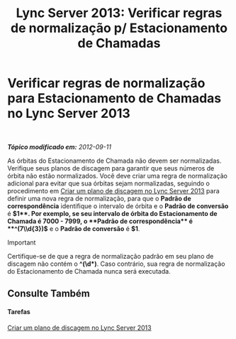 ﻿---
title: "Lync Server 2013: Verificar regras de normalização p/ Estacionamento de Chamadas"
TOCTitle: Verificar regras de normalização para Estacionamento de Chamadas
ms:assetid: deaa170f-041e-45cb-8eab-f02931ab541e
ms:mtpsurl: https://technet.microsoft.com/pt-br/library/Gg398981(v=OCS.15)
ms:contentKeyID: 49308352
ms.date: 05/19/2016
mtps_version: v=OCS.15
ms.translationtype: HT
---

# Verificar regras de normalização para Estacionamento de Chamadas no Lync Server 2013

 

_**Tópico modificado em:** 2012-09-11_

As órbitas do Estacionamento de Chamada não devem ser normalizadas. Verifique seus planos de discagem para garantir que seus números de órbita não estão normalizados. Você deve criar uma regra de normalização adicional para evitar que sua órbitas sejam normalizadas, seguindo o procedimento em [Criar um plano de discagem no Lync Server 2013](lync-server-2013-create-a-dial-plan.md) para definir uma nova regra de normalização, para que o **Padrão de correspondência** identifique o intervalo de órbita e o **Padrão de conversão** é **$1**. Por exemplo, se seu intervalo de órbita do Estacionamento de Chamada é 7000 - 7999, o **Padrão de correspondência** é **^(7\\d{3})$** e o **Padrão de conversão** é **$1**.

> [!IMPORTANT]  
> Certifique-se de que a regra de normalização padrão em seu plano de discagem não contém o <strong>^(\d*)</strong>. Caso contrário, sua regra de normalização do Estacionamento de Chamada nunca será executada.

## Consulte Também

#### Tarefas

[Criar um plano de discagem no Lync Server 2013](lync-server-2013-create-a-dial-plan.md)

